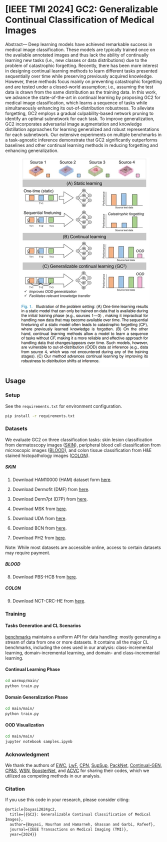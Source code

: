 # [IEEE TMI 2024] GC2: Generalizable Continual Classification of Medical Images
Abstract— Deep learning models have achieved remarkable success in medical image classification. These models are typically trained once on the available annotated images and thus lack the ability of continually learning new tasks (i.e., new classes or data distributions) due to the problem of catastrophic forgetting. Recently, there has been more interest in designing continual learning methods to learn different tasks presented sequentially over time while preserving previously acquired knowledge. However, these methods focus mainly on preventing catastrophic forgetting and are tested under a closed-world assumption; i.e., assuming the test data is drawn from the same distribution as the training data. In this work, we advance the state-of-the-art in continual learning by proposing GC2 for medical image classification, which learns a sequence of tasks while simultaneously enhancing its out-of-distribution robustness. To alleviate forgetting, GC2 employs a gradual culpability-based network pruning to identify an optimal subnetwork for each task. To improve generalization, GC2 incorporates adversarial image augmentation and knowledge distillation approaches for learning generalized and robust representations for each subnetwork. Our extensive experiments on multiple benchmarks in a task-agnostic inference demonstrate that GC2 significantly outperforms baselines and other continual learning methods in reducing forgetting and enhancing generalization. 

<p align="center">
  <img src="Screenshot%202024-03-10%20231631.jpg" alt="alt text">
</p>


## Usage

### Setup
See the `requirements.txt` for environment configuration. 
```bash
pip install -r requirements.txt
```

### Datasets
We evaluate GC2 on three classification tasks: skin lesion classification from dermatoscopy images ([SKIN](#skin)), peripheral blood cell classification from microscopic images ([BLOOD](#blood)), and colon tissue classification from H&E stained histopathology images ([COLON](#blood)).

##### SKIN 
1. Download HAM10000 (HAM) dataset form [here](https://www.nature.com/articles/sdata2018161).

2. Download Dermofit (DMF) from [here](https://licensing.edinburgh-innovations.ed.ac.uk/i/software/dermofit-image-library.html).

3. Download Derm7pt (D7P) from [here](http://derm.cs.sfu.ca/).

4. Download MSK from [here](https://arxiv.org/abs/1710.05006).

5. Download UDA from [here](https://isic-archive.com/).

6. Download BCN from [here](https://challenge2019.isic-archive.com/data.html).

7. Download PH2 from [here](https://www.fc.up.pt/addi/ph2%20database.html).

Note: While most datasets are accessible online, access to certain datasets may require payment.

##### BLOOD
8. Download  PBS-HCB from [here](https://figshare.com/articles/figure/PBCI-DS_A_Benchmark_Peripheral_Blood_Cell_Image_Dataset_for_Object_Detection/24417049). 

##### COLON
9. Download  NCT-CRC-HE from [here](https://www.kaggle.com/datasets/imrankhan77/nct-crc-he-100k
). 


### Training

#### Tasks Generation and CL Scenarios 
[benchmarks](benchmarks) maintains a uniform API for data handling: mostly generating a stream of data from one or more datasets. It contains all the major CL benchmarks, including the ones used in our analysis: class-incremental learning, domain-incremental learning, and domain- and class-incremental learning.

#### Continual Learning Phase
```bash
cd warmup/main/
python train.py
```

#### Domain Generalization Phase
```bash
cd main/main/
python train.py
```

#### OOD Visualization
```bash
cd main/main/
jupyter notebook samples.ipynb
```
### Acknowledgment 
We thank the authors of [EWC](https://avalanche-api.continualai.org/en/v0.2.1/generated/avalanche.training.EWC.html), [LwF](https://avalanche-api.continualai.org/en/latest/generated/avalanche.training.LwF.html), [CPN](https://github.com/nourhanb/Continual-GEN), [SupSup](https://github.com/RAIVNLab/supsup), [PackNet](https://github.com/arunmallya/packnet), [Continual-GEN](https://github.com/nourhanb/Continual-GEN), [CP&S](https://github.com/adekhovich/continual_prune_and_select), [WSN](https://github.com/ihaeyong/WSN), [BoosterNet](https://github.com/nourhanb/BoosterNet), and [ACVC](https://github.com/ExplainableML/ACVC) for sharing their codes, which we utilized as competing methods in our analysis.

### Citation 
If you use this code in your research, please consider citing:

```text
@article{bayasi2024gc2,
  title={{GC2}: Generalizable Continual Classification of Medical Images},
  author={Bayasi, Nourhan and Hamarneh, Ghassan and Garbi, Rafeef},
  journal={IEEE Transactions on Medical Imaging (TMI)},
  year={2024}}
```
